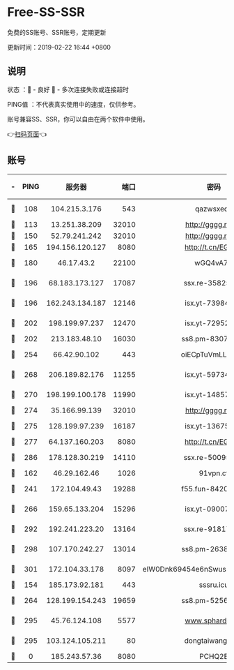 # Free-SS-SSR

免费的SS账号、SSR账号，定期更新

更新时间：2019-02-22 16:44 +0800

## 说明

状态     ：🙂 - 良好 🙁 - 多次连接失败或连接超时

PING值   ：不代表真实使用中的速度，仅供参考。

账号兼容SS、SSR，你可以自由在两个软件中使用。

👉[扫码页面](https://liesauer.github.io/free-ss-ssr.github.io/)👈

## 账号

|-|PING|服务器|端口|密码|加密方式|区域|
|:----:|:----:|:-----:|-----:|:----:|:----:|:----:|
|🙂|108|104.215.3.176|543|qazwsxedc|aes-256-gcm|JP|
|🙂|113|13.251.38.209|32010|http://gggg.rocks|chacha20|SG|
|🙂|150|52.79.241.242|32010|http://gggg.rocks|chacha20|KR|
|🙂|165|194.156.120.127|8080|http://t.cn/EGJIyrl|rc4-md5|RU|
|🙂|180|46.17.43.2|22100|wGQ4vA7D|aes-256-gcm|RU|
|🙂|196|68.183.173.127|17087|ssx.re-35825697|aes-256-cfb|US|
|🙂|196|162.243.134.187|12146|isx.yt-73984712|aes-256-cfb|US|
|🙂|202|198.199.97.237|12470|isx.yt-72952184|aes-256-cfb|US|
|🙂|202|213.183.48.10|16030|ss8.pm-83073049|rc4-md5|RU|
|🙂|254|66.42.90.102|443|oiECpTuVmLLxk4Ts|aes-256-cfb|US|
|🙂|268|206.189.82.176|11255|isx.yt-59734405|aes-256-cfb|SG|
|🙂|270|198.199.100.178|11990|isx.yt-14857132|aes-256-cfb|US|
|🙂|274|35.166.99.139|32010|http://gggg.rocks|chacha20|US|
|🙂|275|128.199.97.239|16187|isx.yt-13675788|aes-256-cfb|SG|
|🙂|277|64.137.160.203|8080|http://t.cn/EGJIyrl|rc4-md5|CA|
|🙂|286|178.128.30.219|14110|ssx.re-50095618|aes-256-cfb|SG|
|🙂|162|46.29.162.46|1026|91vpn.cf|rc4-md5|RU|
|🙂|241|172.104.49.43|19288|f55.fun-84203624|aes-256-cfb|SG|
|🙂|266|159.65.133.204|15296|isx.yt-09007661|aes-256-cfb|SG|
|🙂|292|192.241.223.20|13164|ssx.re-91817588|aes-256-cfb|US|
|🙂|298|107.170.242.27|13014|ss8.pm-26383123|aes-256-cfb|US|
|🙂|301|172.104.33.178|8097|eIW0Dnk69454e6nSwuspv9DmS201tQ0D|aes-256-cfb|SG|
|🙁|154|185.173.92.181|443|sssru.icu|rc4-md5|RU|
|🙁|264|128.199.154.243|19659|ss8.pm-52569883|aes-256-cfb|SG|
|🙁|295|45.76.124.108|5577|www.sphard.com|aes-256-cfb|AU|
|🙁|295|103.124.105.211|80|dongtaiwang.com|aes-256-cfb|US|
|🙁|0|185.243.57.36|8080|PCHQ2E|rc4-md5|US|
